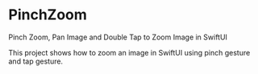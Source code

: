 # PinchZoom
Pinch Zoom, Pan Image and Double Tap to Zoom Image in SwiftUI

This project shows how to zoom an image in SwiftUI using pinch gesture and tap gesture.
